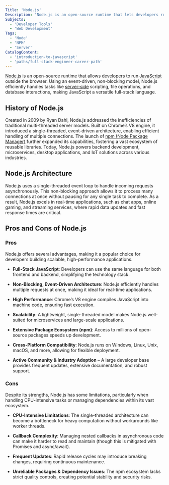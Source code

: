 ```yaml
---
Title: 'Node.js'
Description: 'Node.js is an open-source runtime that lets developers run JavaScript outside the browser, enabling server-side development.'
Subjects:
  - 'Developer Tools'
  - 'Web Development'
Tags:
  - 'Node'
  - 'NPM'
  - 'Server'
CatalogContent:
  - 'introduction-to-javascript'
  - 'paths/full-stack-engineer-career-path'
---
```


[Node.js](https://nodejs.org/en) is an open-source runtime that allows developers to run [JavaScript](https://www.codecademy.com/resources/docs/javascript) outside the browser. Using an event-driven, non-blocking model, Node.js efficiently handles tasks like [server-side](https://www.codecademy.com/resources/docs/general/server-side-rendering) scripting, file operations, and database interactions, making JavaScript a versatile full-stack language.

## History of Node.js

Created in 2009 by Ryan Dahl, Node.js addressed the inefficiencies of traditional multi-threaded server models. Built on Chrome’s V8 engine, it introduced a single-threaded, event-driven architecture, enabling efficient handling of multiple connections. The launch of [npm (Node Package Manager)](https://www.codecademy.com/resources/docs/javascript/npm) further expanded its capabilities, fostering a vast ecosystem of reusable libraries. Today, Node.js powers backend development, microservices, desktop applications, and IoT solutions across various industries.

## Node.js Architecture

Node.js uses a single-threaded event loop to handle incoming requests asynchronously. This non-blocking approach allows it to process many connections at once without pausing for any single task to complete. As a result, Node.js excels in real-time applications, such as chat apps, online gaming, and streaming services, where rapid data updates and fast response times are critical.

## Pros and Cons of Node.js

### Pros

Node.js offers several advantages, making it a popular choice for developers building scalable, high-performance applications.

- **Full-Stack JavaScript**: Developers can use the same language for both frontend and backend, simplifying the technology stack.

- **Non-Blocking, Event-Driven Architecture**: Node.js efficiently handles multiple requests at once, making it ideal for real-time applications.

- **High Performance**: Chrome’s V8 engine compiles JavaScript into machine code, ensuring fast execution.

- **Scalability**: A lightweight, single-threaded model makes Node.js well-suited for microservices and large-scale applications.

- **Extensive Package Ecosystem (npm)**: Access to millions of open-source packages speeds up development.

- **Cross-Platform Compatibility**: Node.js runs on Windows, Linux, Unix, macOS, and more, allowing for flexible deployment.

- **Active Community & Industry Adoption** – A large developer base provides frequent updates, extensive documentation, and robust support.

### Cons

Despite its strengths, Node.js has some limitations, particularly when handling CPU-intensive tasks or managing dependencies within its vast ecosystem.

- **CPU-Intensive Limitations**: The single-threaded architecture can become a bottleneck for heavy computation without workarounds like worker threads.

- **Callback Complexity**: Managing nested callbacks in asynchronous code can make it harder to read and maintain (though this is mitigated with Promises and async/await).

- **Frequent Updates**: Rapid release cycles may introduce breaking changes, requiring continuous maintenance.

- **Unreliable Packages & Dependency Issues**: The npm ecosystem lacks strict quality controls, creating potential stability and security risks.
